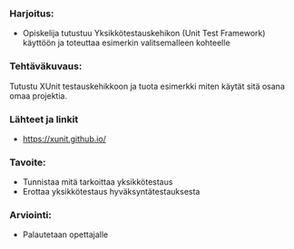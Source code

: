 ### Harjoitus:



* Opiskelija tutustuu Yksikkötestauskehikon (Unit Test Framework) käyttöön ja toteuttaa esimerkin valitsemalleen kohteelle


### Tehtäväkuvaus:

Tutustu XUnit testauskehikkoon ja tuota esimerkki miten käytät sitä osana omaa projektia.




### Lähteet ja linkit

* https://xunit.github.io/


### Tavoite:

* Tunnistaa mitä tarkoittaa yksikkötestaus
* Erottaa yksikkötestaus hyväksyntätestauksesta



### Arviointi:

* Palautetaan opettajalle 
